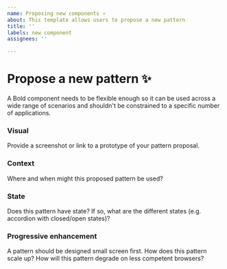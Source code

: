 ```yaml
---
name: Proposing new components ⭐️
about: This template allows users to propose a new pattern
title: ''
labels: new component
assignees: ''

---
```


# Propose a new pattern ✨

A Bold component needs to be flexible enough so it can be used across a wide range of scenarios and shouldn't be constrained to a specific number of applications.
 
### **Visual**
Provide a screenshot or link to a prototype of your pattern proposal.

### **Context**
Where and when might this proposed pattern be used?

### **State**
Does this pattern have state? If so, what are the different states (e.g. accordion with closed/open states)?

### **Progressive enhancement**
A pattern should be designed small screen first. How does this pattern scale up?
How will this pattern degrade on less competent browsers?
